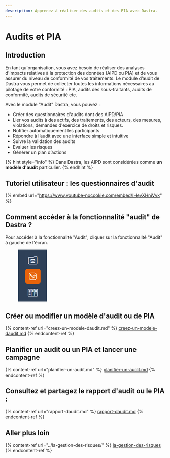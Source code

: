 ```yaml
---
description: Apprenez à réaliser des audits et des PIA avec Dastra.
---
```


# Audits et PIA

## Introduction

En tant qu'organisation, vous avez besoin de réaliser des analyses d'impacts relatives à la protection des données (AIPD ou PIA) et de vous assurer du niveau de conformité de vos traitements. Le module d’audit de Dastra vous permet de collecter toutes les informations nécessaires au pilotage de votre conformité : PIA, audits des sous-traitants, audits de conformité, audits de sécurité etc. &#x20;

Avec le module "Audit" Dastra, vous pouvez :

* Créer des questionnaires d'audits dont des AIPD/PIA
* Lier vos audits à des actifs, des traitements, des acteurs, des mesures, violations, demandes d'exercice de droits et risques.
* Notifier automatiquement les participants
* Répondre à l’audit avec une interface simple et intuitive&#x20;
* Suivre la validation des audits
* Evaluer les risques
* Générer un plan d’actions

{% hint style="info" %}
Dans Dastra, les AIPD sont considérées comme **un modèle d'audit** particulier.
{% endhint %}

## Tutoriel utilisateur : les questionnaires d'audit

{% embed url="https://www.youtube-nocookie.com/embed/IHevXHniVvk" %}

## Comment accéder à la fonctionnalité "audit" de Dastra ?

&#x20;Pour accéder à la fonctionnalité "Audit", cliquer sur la fonctionnalité "Audit" à gauche de l'écran.

<figure><img src="../../.gitbook/assets/image (394).png" alt=""><figcaption></figcaption></figure>

## Créer ou modifier un modèle d'audit ou de PIA

{% content-ref url="creez-un-modele-daudit.md" %}
[creez-un-modele-daudit.md](creez-un-modele-daudit.md)
{% endcontent-ref %}

## Planifier un audit ou un PIA et lancer une campagne

{% content-ref url="planifier-un-audit.md" %}
[planifier-un-audit.md](planifier-un-audit.md)
{% endcontent-ref %}

## Consultez et partagez le rapport d'audit ou le PIA :

{% content-ref url="rapport-daudit.md" %}
[rapport-daudit.md](rapport-daudit.md)
{% endcontent-ref %}

## Aller plus loin

{% content-ref url="../la-gestion-des-risques/" %}
[la-gestion-des-risques](../la-gestion-des-risques/)
{% endcontent-ref %}

